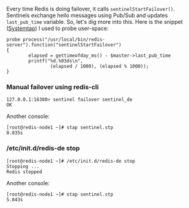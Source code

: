 Every time Redis is doing failover, it calls `sentinelStartFailover()`. Sentinels exchange hello messages using Pub/Sub and updates `last_pub_time` variable. So, let's dig more into this. Here is the snippet ([Systemtap](https://sourceware.org/systemtap/)) I used to probe user-space:
```
probe process("/usr/local/bin/redis-server").function("sentinelStartFailover")
{
        elapsed = gettimeofday_ms() - $master->last_pub_time
        printf("%d.%03ds\n",
                (elapsed / 1000), (elapsed % 1000));
}
```

### Manual failover using redis-cli
```
127.0.0.1:16380> sentinel failover sentinel_de
OK
```
Another console:
```
[root@redis-node1 ~]# stap sentinel.stp
0.835s
```

### /etc/init.d/redis-de stop
```
[root@redis-node1 ~]# /etc/init.d/redis-de stop
Stopping ...
Redis stopped
```
Another console:
```
[root@redis-node1 ~]# stap sentinel.stp
5.843s
```

